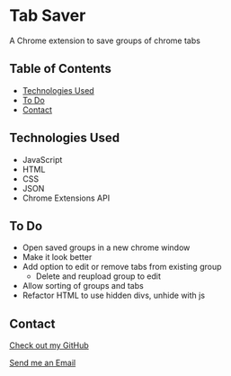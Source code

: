 # Tab Saver

  A Chrome extension to save groups of chrome tabs

## Table of Contents

* [Technologies Used](#technologies-used)
* [To Do](#to-do)
* [Contact](#contact)

## Technologies Used

* JavaScript
* HTML
* CSS
* JSON
* Chrome Extensions API

## To Do

* Open saved groups in a new chrome window
* Make it look better
* Add option to edit or remove tabs from existing group
  * Delete and reupload group to edit
* Allow sorting of groups and tabs
* Refactor HTML to use hidden divs, unhide with js

## Contact

[Check out my GitHub](https://github.com/ethan-pt)

[Send me an Email](mailto:tubbeethan@gmail.com)
